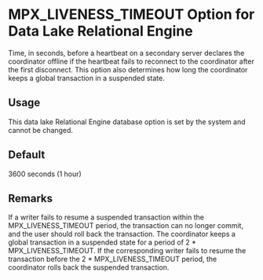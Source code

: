 <!-- loioa25b5e6f84f21015bad59eda122ceed0 -->

# MPX\_LIVENESS\_TIMEOUT Option for Data Lake Relational Engine

Time, in seconds, before a heartbeat on a secondary server declares the coordinator offline if the heartbeat fails to reconnect to the coordinator after the first disconnect. This option also determines how long the coordinator keeps a global transaction in a suspended state.



<a name="loioa25b5e6f84f21015bad59eda122ceed0__section_rv2_mvs_swb"/>

## Usage

This data lake Relational Engine database option is set by the system and cannot be changed.



## Default

3600 seconds \(1 hour\)



## Remarks

If a writer fails to resume a suspended transaction within the MPX\_LIVENESS\_TIMEOUT period, the transaction can no longer commit, and the user should roll back the transaction. The coordinator keeps a global transaction in a suspended state for a period of 2 \* MPX\_LIVENESS\_TIMEOUT. If the corresponding writer fails to resume the transaction before the 2 \* MPX\_LIVENESS\_TIMEOUT period, the coordinator rolls back the suspended transaction.

